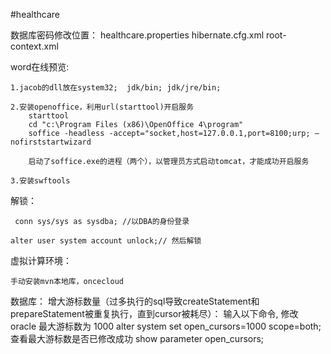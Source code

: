 #healthcare


数据库密码修改位置：
	healthcare.properties
	hibernate.cfg.xml
	root-context.xml
	
	
word在线预览:

	1.jacob的dll放在system32;  jdk/bin; jdk/jre/bin;
	
	2.安装openoffice，利用url(starttool)开启服务
		starttool
		cd "c:\Program Files (x86)\OpenOffice 4\program"
		soffice -headless -accept="socket,host=127.0.0.1,port=8100;urp; –nofirststartwizard
		
		启动了soffice.exe的进程（两个），以管理员方式启动tomcat，才能成功开启服务
		
	3.安装swftools

	
解锁：

	 conn sys/sys as sysdba; //以DBA的身份登录
	 
    alter user system account unlock;// 然后解锁
    
    
虚拟计算环境：
   
   	手动安装mvn本地库，oncecloud
   	
数据库：
	增大游标数量（过多执行的sql导致createStatement和prepareStatement被重复执行，直到cursor被耗尽）：
		 输入以下命令, 修改 oracle 最大游标数为 1000
		alter system set open_cursors=1000 scope=both;
	查看最大游标数是否已修改成功
		show parameter open_cursors;
